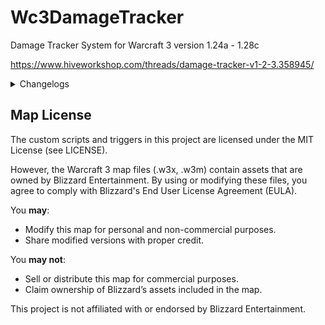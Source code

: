 # Wc3DamageTracker
Damage Tracker System for Warcraft 3 version 1.24a - 1.28c

https://www.hiveworkshop.com/threads/damage-tracker-v1-2-3.358945/

<details>
<summary>Changelogs</summary>
- v1.2.3
  * Merged GetDamageTrackerData trigger into DamageTracker trigger
  * You can now run GetData (Trigger Variable) instead
  * Added functionality to get the Top Contributor when target dies (Overall/Phys/Spell)
  * Added functionality to get the contribution of Top Contributor when target dies (Overall/Phys/Spell)
  * Adjusted the examples

- v1.2.2
  * Fixed minor bug (Total Player Damage tracked incorrect damage)
  * Reset the data after an event has passed
  * You can now get the list of all damage contributors through DTR_Sources (Unit Group)
  * Changed Overall/Phys/SpellDamagePercentage variable names into Overall/Phys/SpellContribution
  * Changed the Contribution variables into arrays and use unit's custom value as the index

- v1.2.1
  * The system now also stores Total Damage Taken of each players

- v1.2
  * Added Registration Mode to configure whether damage source and/or damage target need to be registered
  * Re-added Timed Cleanup
  * Some code adjustments

- v1.1
  * Switched to Hashtable
  * Added GetDamageTrackerData Trigger
  * Removed Timed Cleanup
  * Now requires user to register unit first by using DTR_IsRegistered[Unit Custom Value]
  * System stores Total Damage Taken by a target
  * System stores Total Spell and Physical Damage dealt by players
  * Added more examples

- v1.0
  * First Public Release
</details>

## Map License

The custom scripts and triggers in this project are licensed under the MIT License (see LICENSE).

However, the Warcraft 3 map files (.w3x, .w3m) contain assets that are owned by Blizzard Entertainment.
By using or modifying these files, you agree to comply with Blizzard's End User License Agreement (EULA).

You **may**:
- Modify this map for personal and non-commercial purposes.
- Share modified versions with proper credit.

You **may not**:
- Sell or distribute this map for commercial purposes.
- Claim ownership of Blizzard’s assets included in the map.

This project is not affiliated with or endorsed by Blizzard Entertainment.
